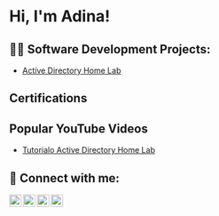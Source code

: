 <h1>Hi, I'm Adina! 
  
<h2>👨‍💻 Software Development Projects:</h2>

  - [Active Directory Home Lab](https://github.com/adynah/LABURL)

<h2>Certifications</h2>

<h2>Popular YouTube Videos</h2>

- [Tutorialo Active Directory Home Lab](https://www.youtube.com/watch?v=a83ASGn_V_s)

<h2> 🤳 Connect with me:</h2>

[<img align="left" alt="Adynah  | YouTube" width="22px" src="https://cdn.jsdelivr.net/npm/simple-icons@v3/icons/youtube.svg" />][youtube]
[<img align="left" alt="Adynah  | Twitter" width="22px" src="https://cdn.jsdelivr.net/npm/simple-icons@v3/icons/twitter.svg" />][twitter]
[<img align="left" alt="Adynah  | LinkedIn" width="22px" src="https://cdn.jsdelivr.net/npm/simple-icons@v3/icons/linkedin.svg" />][linkedin]
[<img align="left" alt="Adynah | Instagram" width="22px" src="https://cdn.jsdelivr.net/npm/simple-icons@v3/icons/instagram.svg" />][instagram]

[twitter]: https://twitter.com/adynah
[youtube]: https://www.youtube.com/c/adynah
[instagram]: https://www.instagram.com/adynah/
[linkedin]: https://linkedin.com/in/adynah

<!--
**adynah/adynah** is a ✨ _special_ ✨ repository because its `README.md` (this file) appears on your GitHub profile.

Here are some ideas to get you started:

- 🔭 I’m currently working on ...
- 🌱 I’m currently learning ...
- 👯 I’m looking to collaborate on ...
- 🤔 I’m looking for help with ...
- 💬 Ask me about ...
- 📫 How to reach me: ...
- 😄 Pronouns: ...
- ⚡ Fun fact: ...
-->
